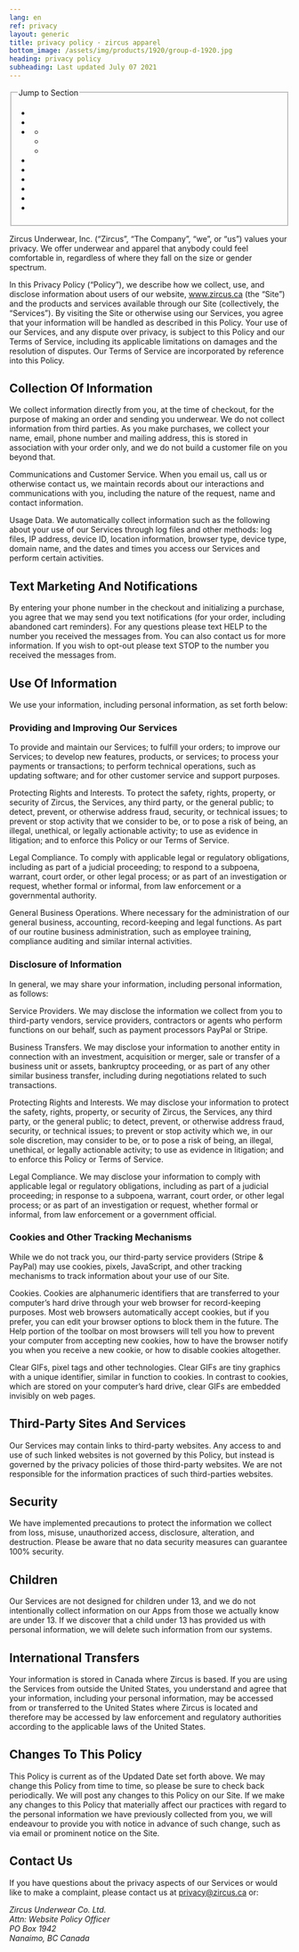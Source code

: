 ```yaml
---
lang: en
ref: privacy
layout: generic
title: privacy policy · zircus apparel
bottom_image: /assets/img/products/1920/group-d-1920.jpg
heading: privacy policy
subheading: Last updated July 07 2021
---
```


<fieldset>
<legend>Jump to Section</legend>
<ul>
<li><zircus-router-page-link href="collection-of-information" text="Collection of
  Information" title="Go to Collection of
  Information"></zircus-router-page-link></li>
<li><zircus-router-page-link href="text-marketing-and-notifications" text="Text
  Marketing and Notifications" title="Go to Text Marketing and
  Notifications"></zircus-router-page-link></li>
<li><zircus-router-page-link href="use-of-information" text="Use of Information"
  title="Go to Use of Information"></zircus-router-page-link>

  <ul>
  <li><zircus-router-page-link href="providing-and-improving-our-services"
    text="Providing and Improving Our Services" title="Go to Providing and
    Improving Our Services"></zircus-router-page-link></li>
  <li><zircus-router-page-link href="disclosure-of-information" text="Disclosure
    of Information" title="Go to Disclosure of
    Information"></zircus-router-page-link></li>
  <li><zircus-router-page-link href="cookies-and-other-tracking-mechanisms"
    text="Cookies and Other Tracking Mechanisms" title="Go to Cookies and Other
    Tracking Mechanisms"></zircus-router-page-link></li>
  </ul>
</li>

<li><zircus-router-page-link href="third-party-sites-and-services"
  text="Third-Party Sites and Services" title="Go to Third-Party Sites and
  Services"></zircus-router-page-link></li>
<li><zircus-router-page-link href="security" text="Security" title="Go to Security
  Information"></zircus-router-page-link></li>
<li><zircus-router-page-link href="children" text="Children" title="Go to
  Children"></zircus-router-page-link></li>
<li><zircus-router-page-link href="international-transfers" text="International
  Transfers" title="Go to International
  Transfers"></zircus-router-page-link></li>
<li><zircus-router-page-link href="changes-to-this-policy" text="Changes To This
  Policy" title="Go to Changes to This Policy"></zircus-router-page-link></li>
<li><zircus-router-page-link href="contact-us" text="Contact Us" title="Go to
  Contact Us"></zircus-router-page-link></li>
</ul>
</fieldset>

Zircus Underwear, Inc. (“Zircus”, “The Company”, “we”, or “us”) values your
privacy. We offer underwear and apparel that anybody could feel comfortable in,
regardless of where they fall on the size or gender spectrum.

In this Privacy Policy (“Policy”), we describe how we collect, use, and disclose
information about users of our website, www.zircus.ca (the “Site”) and the
products and services available through our Site (collectively, the “Services”).
By visiting the Site or otherwise using our Services, you agree that your
information will be handled as described in this Policy. Your use of our
Services, and any dispute over privacy, is subject to this Policy and our Terms
of Service, including its applicable limitations on damages and the resolution
of disputes. Our Terms of Service are incorporated by reference into this
Policy.

## Collection Of Information

We collect information directly from you, at the time of checkout, for the
purpose of making an order and sending you underwear. We do not collect
information from third parties. As you make purchases, we collect your name,
email, phone number and mailing address, this is stored in association with your
order only, and we do not build a customer file on you beyond that.

Communications and Customer Service. When you email us, call us or otherwise
contact us, we maintain records about our interactions and communications with
you, including the nature of the request, name and contact information.

Usage Data. We automatically collect information such as the following about
your use of our Services through log files and other methods: log files, IP
address, device ID, location information, browser type, device type, domain
name, and the dates and times you access our Services and perform certain
activities.

## Text Marketing And Notifications

By entering your phone number in the checkout and initializing a purchase, you
agree that we may send you text notifications (for your order, including
abandoned cart reminders). For any questions please text HELP to the number you
received the messages from. You can also contact us for more information. If
you wish to opt-out please text STOP to the number you received the messages
from.

## Use Of Information

We use your information, including personal information, as
set forth below:

### Providing and Improving Our Services

To provide and maintain our Services; to fulfill your orders; to improve our
Services; to develop new features, products, or services; to process your
payments or transactions; to perform technical operations, such as updating
software; and for other customer service and support purposes.

Protecting Rights and Interests. To protect the safety, rights, property, or
security of Zircus, the Services, any third party, or the general public; to
detect, prevent, or otherwise address fraud, security, or technical issues; to
prevent or stop activity that we consider to be, or to pose a risk of being, an
illegal, unethical, or legally actionable activity; to use as evidence in
litigation; and to enforce this Policy or our Terms of Service.

Legal Compliance. To comply with applicable legal or regulatory obligations,
including as part of a judicial proceeding; to respond to a subpoena, warrant,
court order, or other legal process; or as part of an investigation or request,
whether formal or informal, from law enforcement or a governmental authority.

General Business Operations. Where necessary for the administration of our
general business, accounting, record-keeping and legal functions. As part of our
routine business administration, such as employee training, compliance auditing
and similar internal activities.

### Disclosure of Information

In general, we may share your information, including personal information, as
follows:

Service Providers. We may disclose the information we collect from you to
third-party vendors, service providers, contractors or agents who perform
functions on our behalf, such as payment processors PayPal or Stripe.

Business Transfers. We may disclose your information to another entity in
connection with an investment, acquisition or merger, sale or transfer of
a business unit or assets, bankruptcy proceeding, or as part of any other
similar business transfer, including during negotiations related to such
transactions.

Protecting Rights and Interests. We may disclose your information to protect the
safety, rights, property, or security of Zircus, the Services, any third party,
or the general public; to detect, prevent, or otherwise address fraud, security,
or technical issues; to prevent or stop activity which we, in our sole
discretion, may consider to be, or to pose a risk of being, an illegal,
unethical, or legally actionable activity; to use as evidence in litigation; and
to enforce this Policy or Terms of Service.

Legal Compliance. We may disclose your information to comply with applicable
legal or regulatory obligations, including as part of a judicial proceeding; in
response to a subpoena, warrant, court order, or other legal process; or as part
of an investigation or request, whether formal or informal, from law enforcement
or a government official.

### Cookies and Other Tracking Mechanisms

While we do not track you, our third-party service providers (Stripe & PayPal)
may use cookies, pixels, JavaScript, and other tracking mechanisms to track
information about your use of our Site.

Cookies. Cookies are alphanumeric identifiers that are transferred to your
computer’s hard drive through your web browser for record-keeping purposes.
Most web browsers automatically accept cookies, but if you prefer, you can edit
your browser options to block them in the future. The Help portion of the
toolbar on most browsers will tell you how to prevent your computer from
accepting new cookies, how to have the browser notify you when you receive a new
cookie, or how to disable cookies altogether.

Clear GIFs, pixel tags and other technologies. Clear GIFs are tiny graphics with
a unique identifier, similar in function to cookies. In contrast to cookies,
which are stored on your computer’s hard drive, clear GIFs are embedded
invisibly on web pages.

## Third-Party Sites And Services

Our Services may contain links to third-party websites. Any access to and use of
such linked websites is not governed by this Policy, but instead is governed by
the privacy policies of those third-party websites. We are not responsible for
the information practices of such third-parties websites.

## Security

We have implemented precautions to protect the information we collect from loss,
misuse, unauthorized access, disclosure, alteration, and destruction. Please be
aware that no data security measures can guarantee 100% security.

## Children

Our Services are not designed for children under 13, and we do not
intentionally collect information on our Apps from those we actually know are
under 13. If we discover that a child under 13 has provided us with personal
information, we will delete such information from our systems.

## International Transfers

Your information is stored in Canada where Zircus is based. If you
are using the Services from outside the United States, you understand and agree
that your information, including your personal information, may be accessed from
or transferred to the United States where Zircus is located and therefore may
be accessed by law enforcement and regulatory authorities according to the
applicable laws of the United States.

## Changes To This Policy

This Policy is current as of the Updated Date set forth above. We may change
this Policy from time to time, so please be sure to check back periodically. We
will post any changes to this Policy on our Site. If we make any changes to this
Policy that materially affect our practices with regard to the personal
information we have previously collected from you, we will endeavour to provide
you with notice in advance of such change, such as via email or prominent notice
on the Site.

## Contact Us

If you have questions about the privacy aspects of our Services or
would like to make a complaint, please contact us at
[privacy@zircus.ca](mailto:privacy@zircus.ca) or:

<address>
Zircus Underwear Co. Ltd.<br />
Attn: Website Policy Officer<br />
PO Box 1942<br />
Nanaimo, BC Canada
</address>
